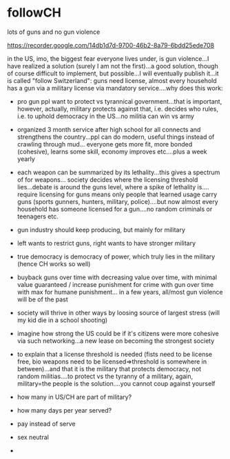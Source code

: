 # followCH
lots of guns and no gun violence

https://recorder.google.com/14db1d7d-9700-46b2-8a79-6bdd25ede708

in the US, imo, the biggest fear everyone lives under, is gun violence...I have realized a solution (surely I am not the first)...a good solution, though of course difficult to implement, but possible...I will eventually publish it...it is called "follow Switzerland": guns need license, almost every household has a gun via a military license via mandatory service....why does this work:
- pro gun ppl want to protect vs tyrannical government...that is important, however, actually, military protects against that, i.e. decides who rules, i.e. to uphold democracy in the US...no militia can win vs army
- organized 3 month service after high school for all connects and strengthens the country...ppl can do modern, useful things instead of crawling through mud... everyone gets more fit, more bonded (cohesive), learns some skill, economy improves etc....plus a week yearly
- each weapon can be summarized by its lethality...this gives a spectrum of for weapons... society decides where the licensing threshold lies...debate is around the guns level, where a spike of lethality is.... require licensing for guns means only people that learned usage carry guns (sports gunners, hunters, military, police)....but now almost every household has someone licensed for a gun....no random criminals or teenagers etc.
- gun industry should keep producing, but mainly for military 
- left wants to restrict guns, right wants to have stronger military
- true democracy is democracy of power, which truly lies in the military (hence CH works so well)
- buyback guns over time with decreasing value over time, with minimal value guaranteed / increase punishment for crime with gun over time with max for humane punishment... in a few years, all/most gun violence will be of the past
- society will thrive in other ways by loosing source of largest stress (will my kid die in a school shooting)
- imagine how strong the US could be if it's citizens were more cohesive via such networking...a new lease on becoming the strongest society
-  to explain that a license threshold is needed (fists need to be license free, bio weapons need to be licensed=>threshold is somewhere in between)...and that it is the military that protects democracy, not random militias....to protect vs the tyranny of a military, again, military=the people is the solution....you cannot coup against yourself

- how many in US/CH are part of military?
- how many days per year served?
- pay instead of serve
- sex neutral
- 
